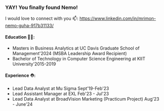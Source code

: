 ### YAY! You finally found Nemo!

I would love to connect with you 📫: https://www.linkedin.com/in/mrimon-nemo-guha-917b31133/

#### Education 👨‍🎓:
- Masters in Business Analytics at UC Davis Graduate School of Management'2024 (MSBA Leadership Award Recipient)
- Bachelor of Technology in Computer Science Engineering at KIIT University'2015-2019

#### Experience ⛑:

- Lead Data Analyst at Mu Sigma Sept'19-Feb'23
- Lead Assistant Manager at EXL Feb'23 - Jul'23
- Lead Data Analyst at BroadVision Marketing (Practicum Project) Aug'23 - June'24
